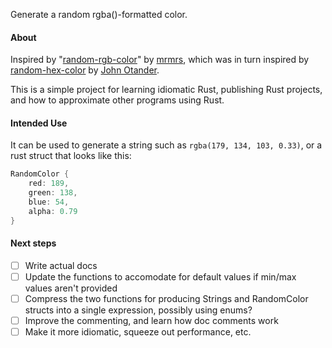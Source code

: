 Generate a random rgba()-formatted color.

#### About

Inspired by "[random-rgb-color](https://github.com/mrmrs/random-rgb-color/tree/main)" by [mrmrs](https://mrmrs.cc/), which was in turn inspired by [random-hex-color](http://github.com/johno/random-hex-color) by [John Otander](https://www.johno.com/).

This is a simple project for learning idiomatic Rust, publishing Rust projects, and how to approximate other programs using Rust.

#### Intended Use

It can be used to generate a string such as `rgba(179, 134, 103, 0.33)`, or a rust struct that looks like this:

```rust
RandomColor { 
    red: 189, 
    green: 138, 
    blue: 54, 
    alpha: 0.79 
}
```

#### Next steps

- [ ] Write actual docs
- [ ] Update the functions to accomodate for default values if min/max values aren't provided
- [ ] Compress the two functions for producing Strings and RandomColor structs into a single expression, possibly using enums?
- [ ] Improve the commenting, and learn how doc comments work
- [ ] Make it more idiomatic, squeeze out performance, etc.